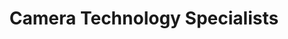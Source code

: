 ---
title: Camera Technology Specialists
position: 16
name: AbelCine Team
bio: |-
    One of the world's leading providers to the cinema and filmmaking industry, AbelCine offers a wide range of services including sales, rental, service and education. For thirty years the company has been providing the highest quality customer service and support, continually adapting to meet the evolving needs of the modern filmmaker.

    Education and the sharing of knowledge is at the core of everything that AbelCine does, and its education team is comprised of experienced, knowledgeable camera specialists including Megan Donnelly, Ian McCausland, Nic Somera, Corey Christian and Geoff Smith.
Image: "/assets/images/educators/abelcine-education-team.jpg"
Website: https://www.abelcine.com/
Twitter: https://twitter.com/abelcine
Facebook: https://www.facebook.com/AbelCine
Instagram: https://www.instagram.com/abelcine/
Youtube: https://www.youtube.com/user/AbelCineTech
Vimeo: https://vimeo.com/abelcine
--- 